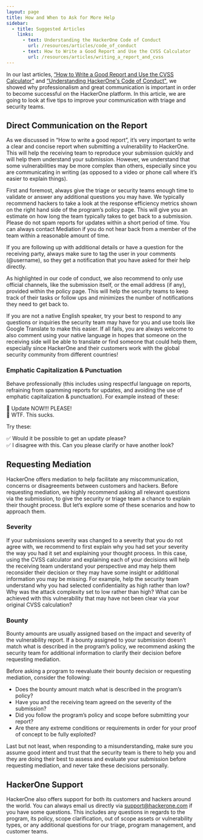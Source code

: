 ```yaml
---
layout: page
title: How and When to Ask for More Help
sidebar:
  - title: Suggested Articles
    links:
      - text: Understanding the HackerOne Code of Conduct
        url: /resources/articles/code_of_conduct
      - text: How to Write a Good Report and Use the CVSS Calculator
        url: /resources/articles/writing_a_report_and_cvss
---
```


In our last articles, [“How to Write a Good Report and Use the CVSS Calculator”](/resources/articles/writing_a_report_and_cvss) and [“Understanding HackerOne's Code of Conduct"](/resources/articles/code_of_conduct), we showed why professionalism and great communication is important in order to become successful on the HackerOne platform. In this article, we are going to look at five tips to improve your communication with triage and security teams.

## Direct Communication on the Report
As we discussed in “How to write a good report”, it’s very important to write a clear and concise report when submitting a vulnerability to HackerOne. This will help the receiving team to reproduce your submission quickly and will help them understand your submission. However, we understand that some vulnerabilities may be more complex than others, especially since you are communicating in writing (as opposed to a video or phone call where it’s easier to explain things).

First and foremost, always give the triage or security teams enough time to validate or answer any additional questions you may have. We typically recommend hackers to take a look at the response efficiency metrics shown on the right hand side of the program’s policy page. This will give you an estimate on how long the team typically takes to get back to a submission. Please do not spam reports for updates within a short period of time. You can always contact Mediation if you do not hear back from a member of the team within a reasonable amount of time.

If you are following up with additional details or have a question for the receiving party, always make sure to tag the user in your comments (@username), so they get a notification that you have asked for their help directly.


As highlighted in our code of conduct, we also recommend to only use official channels, like the submission itself, or the email address (if any), provided within the policy page. This will help the security teams to keep track of their tasks or follow ups and minimizes the number of notifications they need to get back to.

If you are not a native English speaker, try your best to respond to any questions or inquiries the security team may have for you and use tools like Google Translate to make this easier. If all fails, you are always welcome to also comment using your native language in hopes that someone on the receiving side will be able to translate or find someone that could help them, especially since HackerOne and their customers work with the global security community from different countries!

### Emphatic Capitalization & Punctuation
Behave professionally (this includes using respectful language on reports, refraining from spamming reports for updates, and avoiding the use of emphatic capitalization & punctuation). For example instead of these:

🚫 Update NOW!!! PLEASE! <br>
🚫 WTF. This sucks. <br>

Try these:

✅ Would it be possible to get an update please?<br>
✅ I disagree with this. Can you please clarify or have another look? <br>

## Requesting Mediation
HackerOne offers mediation to help facilitate any miscommunication, concerns or disagreements between customers and hackers. Before requesting mediation, we highly recommend asking all relevant questions via the submission, to give the security or triage team a chance to explain their thought process. But let’s explore some of these scenarios and how to approach them.

### Severity
If your submissions severity was changed to a severity that you do not agree with, we recommend to first explain why you had set your severity the way you had it set and explaining your thought process. In this case, using the CVSS calculator and explaining each of your decisions will help the receiving team understand your perspective and may help them reconsider their decision or they may have some insight or additional information you may be missing. For example, help the security team understand why you had selected confidentiality as high rather than low? Why was the attack complexity set to low rather than high? What can be achieved with this vulnerability that may have not been clear via your original CVSS calculation?


### Bounty
Bounty amounts are usually assigned based on the impact and severity of the vulnerability report. If a bounty assigned to your submission doesn’t match what is described in the program’s policy, we recommend asking the security team for additional information to clarify their decision before requesting mediation.

Before asking a program to reevaluate their bounty decision or requesting mediation, consider the following:
- Does the bounty amount match what is described in the program’s policy?
- Have you and the receiving team agreed on the severity of the submission?
- Did you follow the program’s policy and scope before submitting your report?
- Are there any extreme conditions or requirements 	in order for your proof of concept to be fully exploited?

Last but not least, when responding to a misunderstanding, make sure you assume good intent and trust that the security team is there to help you and they are doing their best to assess and evaluate your submission before requesting mediation, and never take these decisions personally.

## HackerOne Support
HackerOne also offers support for both its customers and hackers around the world. You can always email us directly via [support@hackerone.com](mailto:support@hackerone.com) if you have some questions. This includes any questions in regards to the program, its policy, scope clarification, out of scope assets or vulnerability types, or any additional questions for our triage, program management, and customer teams.
